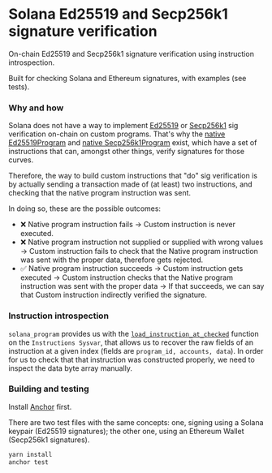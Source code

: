 # Solana Ed25519 and Secp256k1 signature verification

On-chain Ed25519 and Secp256k1 signature verification using instruction introspection.

Built for checking Solana and Ethereum signatures, with examples (see tests).

### Why and how

Solana does not have a way to implement [Ed25519](https://ed25519.cr.yp.to/) or [Secp256k1](https://github.com/gavofyork/ethereum/blob/master/secp256k1/secp256k1.c) sig verification on-chain on custom programs. That's why the [native Ed25519Program](https://docs.solana.com/developing/runtime-facilities/programs#ed25519-program) and [native Secp256k1Program](https://docs.solana.com/es/developing/runtime-facilities/programs#secp256k1-program) exist, which have a set of instructions that can, amongst other things, verify signatures for those curves.

Therefore, the way to build custom instructions that "do" sig verification is by actually sending a transaction made of (at least) two instructions, and checking that the native program instruction was sent.

In doing so, these are the possible outcomes:

- ❌ Native program instruction fails -> Custom instruction is never executed.
- ❌ Native program instruction not supplied or supplied with wrong values -> Custom instruction fails to check that the Native program instruction was sent with the proper data, therefore gets rejected.
- ✅ Native program instruction succeeds -> Custom instruction gets executed -> Custom instruction checks that the Native program instruction was sent with the proper data -> If that succeeds, we can say that Custom instruction indirectly verified the signature.


### Instruction introspection

`solana_program` provides us with the [`load_instruction_at_checked`](https://docs.rs/solana-program/latest/solana_program/sysvar/instructions/fn.load_instruction_at_checked.html) function on the `Instructions Sysvar`, that allows us to recover the raw fields of an instruction at a given index (fields are `program_id, accounts, data`).
In order for us to check that that instruction was constructed properly, we need to inspect the data byte array manually.

### Building and testing

Install [Anchor](https://project-serum.github.io/anchor/getting-started/installation.html) first.

There are two test files with the same concepts: one, signing using a Solana keypair (Ed25519 signatures); the other one, using an Ethereum Wallet (Secp256k1 signatures).

```bash
yarn install
anchor test
```
